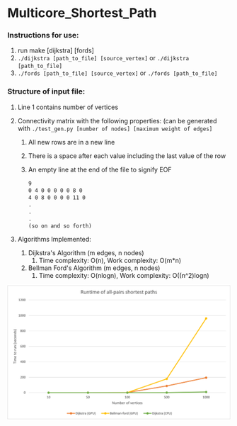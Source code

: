 # Multicore_Shortest_Path
### Instructions for use:
1. run make [dijkstra] [fords]
2. `./dijkstra [path_to_file] [source_vertex]` or `./dijkstra [path_to_file]`
3. `./fords [path_to_file] [source_vertex]` or `./fords [path_to_file]`

### Structure of input file:
1. Line 1 contains number of vertices

2. Connectivity matrix with the following properties: (can be generated with `./test_gen.py [number of nodes] [maximum weight of edges]`
    1. All new rows are in a new line
    2. There is a space after each value including the last value of the row
    3. An empty line at the end of the file to signify EOF
        
        ```e.g:
        9
        0 4 0 0 0 0 0 8 0 
        4 0 8 0 0 0 0 11 0 
        .
        .
        .
        (so on and so forth) 
        
        ```

3. Algorithms Implemented:
    1. Dijkstra's Algorithm (m edges, n nodes)
        1. Time complexity: O(n), Work complexity: O(m\*n)
    2. Bellman Ford's Algorithm (m edges, n nodes)
        1. Time complexity: O(nlogn), Work complexity: O((n^2)logn)
	
![Timing diagram](https://raw.githubusercontent.com/akrishnan19/Multicore_Shortest_Path/master/timing_diagram.png)

